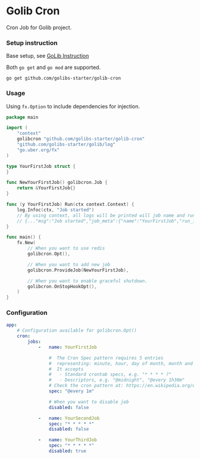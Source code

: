 # Golib Cron

Cron Job for Golib project.

### Setup instruction

Base setup, see [GoLib Instruction](https://github.com/golibs-starter/golib#readme)

Both `go get` and `go mod` are supported.

```shell
go get github.com/golibs-starter/golib-cron
```

### Usage

Using `fx.Option` to include dependencies for injection.

```go
package main

import (
    "context"
    golibcron "github.com/golibs-starter/golib-cron"
    "github.com/golibs-starter/golib/log"
    "go.uber.org/fx"
)

type YourFirstJob struct {
}

func NewYourFirstJob() golibcron.Job {
    return &YourFirstJob{}
}

func (y YourFirstJob) Run(ctx context.Context) {
    log.Infoc(ctx, "Job started")
    // By using context, all logs will be printed will job name and run id. Eg:
    // {..."msg":"Job started","job_meta":{"name":"YourFirstJob","run_id":"5fd8bc9e-6250-11ee-b2a1-448a5b97ab48"}}
}

func main() {
    fx.New(
        // When you want to use redis
        golibcron.Opt(),

        // When you want to add new job
        golibcron.ProvideJob(NewYourFirstJob),

        // When you want to enable graceful shutdown.
        golibcron.OnStopHookOpt(),
    )
}

```

### Configuration

```yaml
app:
    # Configuration available for golibcron.Opt()
    cron:
        jobs:
            -   name: YourFirstJob

                #  The Cron Spec pattern requires 5 entries
                #  representing: minute, hour, day of month, month and day of week, in that order.
                #  It accepts
                #   - Standard crontab specs, e.g. "* * * * ?"
                #   - Descriptors, e.g. "@midnight", "@every 1h30m"
                # Check the cron pattern at: https://en.wikipedia.org/wiki/Cron
                spec: "@every 1m"

                # When you want to disable job
                disabled: false

            -   name: YourSecondJob
                spec: "* * * * *"
                disabled: false

            -   name: YourThirdJob
                spec: "* * * * *"
                disabled: true
```
